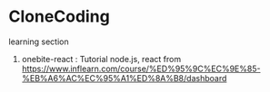 # CloneCoding
learning section
1. onebite-react : Tutorial node.js, react from
    https://www.inflearn.com/course/%ED%95%9C%EC%9E%85-%EB%A6%AC%EC%95%A1%ED%8A%B8/dashboard